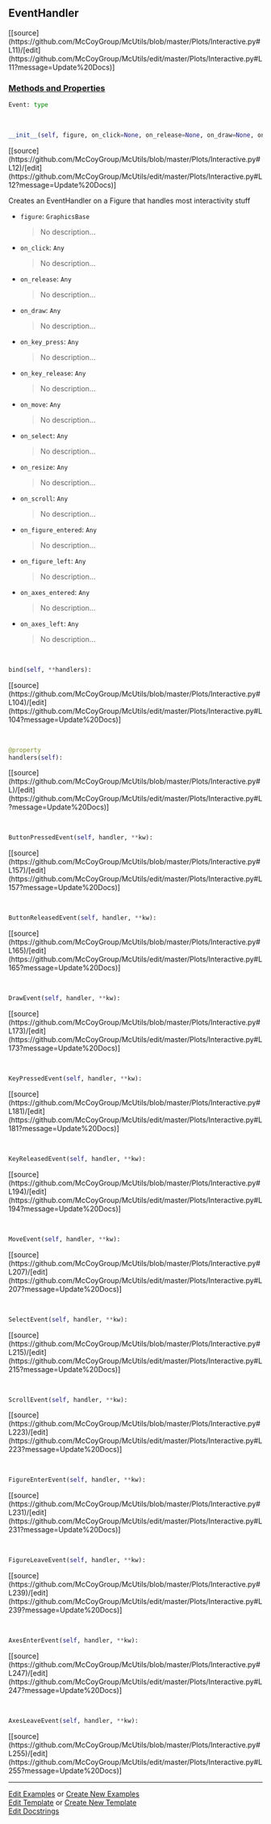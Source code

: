 ## <a id="McUtils.Plots.Interactive.EventHandler">EventHandler</a> 
<div class="docs-source-link" markdown="1">
[[source](https://github.com/McCoyGroup/McUtils/blob/master/Plots/Interactive.py#L11)/[edit](https://github.com/McCoyGroup/McUtils/edit/master/Plots/Interactive.py#L11?message=Update%20Docs)]
</div>



<div class="collapsible-section">
 <div class="collapsible-section collapsible-section-header" markdown="1">
 
### <a class="collapse-link" data-toggle="collapse" href="#methods">Methods and Properties</a> <a class="float-right" data-toggle="collapse" href="#methods"><i class="fa fa-chevron-down"></i></a>

 </div>
 <div class="collapsible-section collapsible-section-body collapse" id="methods" markdown="1">

```python
Event: type
```
<a id="McUtils.Plots.Interactive.EventHandler.__init__" class="docs-object-method">&nbsp;</a> 
```python
__init__(self, figure, on_click=None, on_release=None, on_draw=None, on_key_press=None, on_key_release=None, on_move=None, on_select=None, on_resize=None, on_scroll=None, on_figure_entered=None, on_figure_left=None, on_axes_entered=None, on_axes_left=None): 
```
<div class="docs-source-link" markdown="1">
[[source](https://github.com/McCoyGroup/McUtils/blob/master/Plots/Interactive.py#L12)/[edit](https://github.com/McCoyGroup/McUtils/edit/master/Plots/Interactive.py#L12?message=Update%20Docs)]
</div>

Creates an EventHandler on a Figure that handles most interactivity stuff
- `figure`: `GraphicsBase`
    >No description...
- `on_click`: `Any`
    >No description...
- `on_release`: `Any`
    >No description...
- `on_draw`: `Any`
    >No description...
- `on_key_press`: `Any`
    >No description...
- `on_key_release`: `Any`
    >No description...
- `on_move`: `Any`
    >No description...
- `on_select`: `Any`
    >No description...
- `on_resize`: `Any`
    >No description...
- `on_scroll`: `Any`
    >No description...
- `on_figure_entered`: `Any`
    >No description...
- `on_figure_left`: `Any`
    >No description...
- `on_axes_entered`: `Any`
    >No description...
- `on_axes_left`: `Any`
    >No description...

<a id="McUtils.Plots.Interactive.EventHandler.bind" class="docs-object-method">&nbsp;</a> 
```python
bind(self, **handlers): 
```
<div class="docs-source-link" markdown="1">
[[source](https://github.com/McCoyGroup/McUtils/blob/master/Plots/Interactive.py#L104)/[edit](https://github.com/McCoyGroup/McUtils/edit/master/Plots/Interactive.py#L104?message=Update%20Docs)]
</div>

<a id="McUtils.Plots.Interactive.EventHandler.handlers" class="docs-object-method">&nbsp;</a> 
```python
@property
handlers(self): 
```
<div class="docs-source-link" markdown="1">
[[source](https://github.com/McCoyGroup/McUtils/blob/master/Plots/Interactive.py#L)/[edit](https://github.com/McCoyGroup/McUtils/edit/master/Plots/Interactive.py#L?message=Update%20Docs)]
</div>

<a id="McUtils.Plots.Interactive.EventHandler.ButtonPressedEvent" class="docs-object-method">&nbsp;</a> 
```python
ButtonPressedEvent(self, handler, **kw): 
```
<div class="docs-source-link" markdown="1">
[[source](https://github.com/McCoyGroup/McUtils/blob/master/Plots/Interactive.py#L157)/[edit](https://github.com/McCoyGroup/McUtils/edit/master/Plots/Interactive.py#L157?message=Update%20Docs)]
</div>

<a id="McUtils.Plots.Interactive.EventHandler.ButtonReleasedEvent" class="docs-object-method">&nbsp;</a> 
```python
ButtonReleasedEvent(self, handler, **kw): 
```
<div class="docs-source-link" markdown="1">
[[source](https://github.com/McCoyGroup/McUtils/blob/master/Plots/Interactive.py#L165)/[edit](https://github.com/McCoyGroup/McUtils/edit/master/Plots/Interactive.py#L165?message=Update%20Docs)]
</div>

<a id="McUtils.Plots.Interactive.EventHandler.DrawEvent" class="docs-object-method">&nbsp;</a> 
```python
DrawEvent(self, handler, **kw): 
```
<div class="docs-source-link" markdown="1">
[[source](https://github.com/McCoyGroup/McUtils/blob/master/Plots/Interactive.py#L173)/[edit](https://github.com/McCoyGroup/McUtils/edit/master/Plots/Interactive.py#L173?message=Update%20Docs)]
</div>

<a id="McUtils.Plots.Interactive.EventHandler.KeyPressedEvent" class="docs-object-method">&nbsp;</a> 
```python
KeyPressedEvent(self, handler, **kw): 
```
<div class="docs-source-link" markdown="1">
[[source](https://github.com/McCoyGroup/McUtils/blob/master/Plots/Interactive.py#L181)/[edit](https://github.com/McCoyGroup/McUtils/edit/master/Plots/Interactive.py#L181?message=Update%20Docs)]
</div>

<a id="McUtils.Plots.Interactive.EventHandler.KeyReleasedEvent" class="docs-object-method">&nbsp;</a> 
```python
KeyReleasedEvent(self, handler, **kw): 
```
<div class="docs-source-link" markdown="1">
[[source](https://github.com/McCoyGroup/McUtils/blob/master/Plots/Interactive.py#L194)/[edit](https://github.com/McCoyGroup/McUtils/edit/master/Plots/Interactive.py#L194?message=Update%20Docs)]
</div>

<a id="McUtils.Plots.Interactive.EventHandler.MoveEvent" class="docs-object-method">&nbsp;</a> 
```python
MoveEvent(self, handler, **kw): 
```
<div class="docs-source-link" markdown="1">
[[source](https://github.com/McCoyGroup/McUtils/blob/master/Plots/Interactive.py#L207)/[edit](https://github.com/McCoyGroup/McUtils/edit/master/Plots/Interactive.py#L207?message=Update%20Docs)]
</div>

<a id="McUtils.Plots.Interactive.EventHandler.SelectEvent" class="docs-object-method">&nbsp;</a> 
```python
SelectEvent(self, handler, **kw): 
```
<div class="docs-source-link" markdown="1">
[[source](https://github.com/McCoyGroup/McUtils/blob/master/Plots/Interactive.py#L215)/[edit](https://github.com/McCoyGroup/McUtils/edit/master/Plots/Interactive.py#L215?message=Update%20Docs)]
</div>

<a id="McUtils.Plots.Interactive.EventHandler.ScrollEvent" class="docs-object-method">&nbsp;</a> 
```python
ScrollEvent(self, handler, **kw): 
```
<div class="docs-source-link" markdown="1">
[[source](https://github.com/McCoyGroup/McUtils/blob/master/Plots/Interactive.py#L223)/[edit](https://github.com/McCoyGroup/McUtils/edit/master/Plots/Interactive.py#L223?message=Update%20Docs)]
</div>

<a id="McUtils.Plots.Interactive.EventHandler.FigureEnterEvent" class="docs-object-method">&nbsp;</a> 
```python
FigureEnterEvent(self, handler, **kw): 
```
<div class="docs-source-link" markdown="1">
[[source](https://github.com/McCoyGroup/McUtils/blob/master/Plots/Interactive.py#L231)/[edit](https://github.com/McCoyGroup/McUtils/edit/master/Plots/Interactive.py#L231?message=Update%20Docs)]
</div>

<a id="McUtils.Plots.Interactive.EventHandler.FigureLeaveEvent" class="docs-object-method">&nbsp;</a> 
```python
FigureLeaveEvent(self, handler, **kw): 
```
<div class="docs-source-link" markdown="1">
[[source](https://github.com/McCoyGroup/McUtils/blob/master/Plots/Interactive.py#L239)/[edit](https://github.com/McCoyGroup/McUtils/edit/master/Plots/Interactive.py#L239?message=Update%20Docs)]
</div>

<a id="McUtils.Plots.Interactive.EventHandler.AxesEnterEvent" class="docs-object-method">&nbsp;</a> 
```python
AxesEnterEvent(self, handler, **kw): 
```
<div class="docs-source-link" markdown="1">
[[source](https://github.com/McCoyGroup/McUtils/blob/master/Plots/Interactive.py#L247)/[edit](https://github.com/McCoyGroup/McUtils/edit/master/Plots/Interactive.py#L247?message=Update%20Docs)]
</div>

<a id="McUtils.Plots.Interactive.EventHandler.AxesLeaveEvent" class="docs-object-method">&nbsp;</a> 
```python
AxesLeaveEvent(self, handler, **kw): 
```
<div class="docs-source-link" markdown="1">
[[source](https://github.com/McCoyGroup/McUtils/blob/master/Plots/Interactive.py#L255)/[edit](https://github.com/McCoyGroup/McUtils/edit/master/Plots/Interactive.py#L255?message=Update%20Docs)]
</div>

 </div>
</div>




___

[Edit Examples](https://github.com/McCoyGroup/McUtils/edit/gh-pages/ci/examples/McUtils/Plots/Interactive/EventHandler.md) or 
[Create New Examples](https://github.com/McCoyGroup/McUtils/new/gh-pages/?filename=ci/examples/McUtils/Plots/Interactive/EventHandler.md) <br/>
[Edit Template](https://github.com/McCoyGroup/McUtils/edit/gh-pages/ci/docs/McUtils/Plots/Interactive/EventHandler.md) or 
[Create New Template](https://github.com/McCoyGroup/McUtils/new/gh-pages/?filename=ci/docs/templates/McUtils/Plots/Interactive/EventHandler.md) <br/>
[Edit Docstrings](https://github.com/McCoyGroup/McUtils/edit/master/Plots/Interactive.py#L11?message=Update%20Docs)